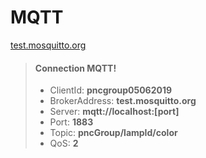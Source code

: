 <h1>MQTT</h1>

[test.mosquitto.org](https://test.mosquitto.org/)

> #### Connection MQTT!
>
> - ClientId: **pncgroup05062019**
> - BrokerAddress: **test.mosquitto.org**
> - Server: **mqtt://localhost:[port]**
> - Port: **1883**
> - Topic: **pncGroup/lampId/color**
> - QoS: **2**
> 

